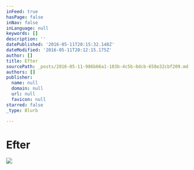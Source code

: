 ```yaml
---
inFeed: true
hasPage: false
inNav: false
inLanguage: null
keywords: []
description: ''
datePublished: '2016-05-11T20:15:32.148Z'
dateModified: '2016-05-11T20:12:15.175Z'
author: []
title: Efter
sourcePath: _posts/2016-05-11-986b66a1-103b-4c5b-8dcb-658e32cbf209.md
authors: []
publisher:
  name: null
  domain: null
  url: null
  favicon: null
starred: false
_type: Blurb

---
```

# Efter
![](https://the-grid-user-content.s3-us-west-2.amazonaws.com/eb167e05-a319-4277-a735-ca3bb4e0ffa9.jpg)